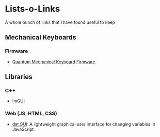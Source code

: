 # Lists-o-Links
A whole bunch of links that I have found useful to keep

## Mechanical Keyboards

### Firmware

- [Quantum Mechanical Keyboard Firmware](https://docs.qmk.fm/#/)

## Libraries

### C++

- [ImGUI](https://github.com/ocornut/imgui)

### Web (JS, HTML, CSS)

- [dat.GUI](https://github.com/dataarts/dat.gui): A lightweight graphical user interface for changing variables in JavaScript.
